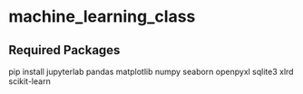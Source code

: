 # machine_learning_class

## Required Packages
pip install jupyterlab pandas matplotlib numpy seaborn openpyxl sqlite3 xlrd scikit-learn
